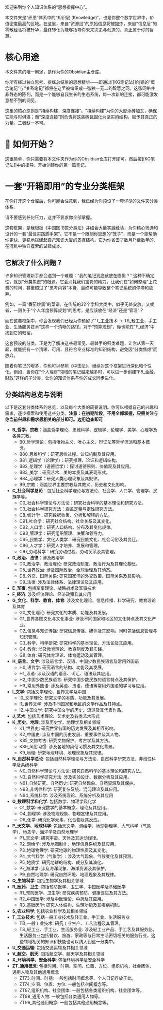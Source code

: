 欢迎来到你个人知识体系的“思想指挥中心”。

本文件夹是“织思”体系中的“知识层 (Knowledge)”，也是你整个数字世界中，价值密度最高的区域。在这里，来自“资源层”的原始信息将被提炼，来自“信息层”的零散经验将被升华，最终转化为能够指导你未来决策与创造的、真正属于你的智慧。

# 核心用途

本文件夹的唯一用途，是作为你的Obsidian主仓库。

你所有经过独立思考、提炼总结后的思想精华——即通过[[KG笔记法]]创建的“概念笔记”与“关系笔记”都将在这里被编织成一张独一无二的智慧之网。这张网络并非静态的陈列，而是一个能够自我生长的生态系统，每一次新的连接，都可能激发意想不到的洞见。

这里的核心原则是“持续构建，深度连接”。“持续构建”为你的大厦添砖加瓦，确保它能与时俱进；而“深度连接”则负责将这些砖瓦固化为坚实的结构，赋予其真正的力量。二者缺一不可。

# 🚀 如何开始？

这很简单，你只需要将本文件夹作为你的Obsidian仓库打开即可。然后按[[KG笔记法]]中的指导，开始创建你的第一篇笔记。

# 一套“开箱即用”的专业分类框架

在你打开这个仓库后，你可能会注意到，我已经为你预设了一套详尽的文件夹分类体系。

请不要感到任何压力，这并不要求你全部掌握。

这套框架，是我根据《中国图书馆分类法》并结合大量实践经验，为你精心筛选和设计的一套“最佳实践脚手架”。它不是一个限制你思想的“笼子”，而是一个能帮助你更快、更稳地搭建起自己知识大厦的支撑结构。它为你省去了数月乃至数年的、在混乱中独自摸索的试错成本。

## 它解决了什么问题？

许多知识管理新手都会遇到一个难题：“我的笔记到底该放在哪里？” 这种不确定性，就是“分类焦虑”的根源。它会消耗我们宝贵的精力，让我们在“如何整理”上花费的时间，甚至超过了“思考内容”本身，最终可能导致整个笔记系统的停滞和放弃。

例如，一篇“番茄炒蛋”的菜谱，在传统的22个学科大类中，似乎无处安放。又或者，一则关于“个人年度预算规划”的思考，是应该放在“经济”还是“管理”？

而在这套框架中，你会发现我们已经为你预留了“T_工业技术 -> TS_轻工业、手工业、生活服务技术”这样一个清晰的路径。对于“预算规划”，你也能在“F_经济”中找到它的归宿。

这套预设的分类，正是为了解决这些最常见、最棘手的归类难题，让你从第一天起，就能拥有一个清晰、可用、且符合专业标准的知识结构，避免因“分类焦虑”而放弃。

随着你笔记的增多，你也可以参照《中图法》，继续对这个框架进行深化和个性化。例如，当你在“个人理财”领域的笔记越来越多时，可以进一步创建“F8_金融、财政”这样的子分类，让你的知识体系与你的成长同步进化。

## 分类结构总览与说明

以下是这套分类体系的总览，以及每个大类的简要说明。你可以根据自己的兴趣和需求，逐步探索和使用这些分类。**注意：在初期阶段，不用全部掌握，只需关注与你当前兴趣和需求最相关的部分即可。边用边查即可**

- **B_哲学、宗教**：涵盖哲学理论、思维科学、逻辑学、伦理学、美学、心理学及各类宗教。
    - B0_哲学理论：包括唯物主义、唯心主义、辩证法等哲学流派和基本概念。
    - B80_思维科学：研究思维过程、认知机制及其应用。
    - B81_逻辑学（论理学）：研究推理、论证和逻辑结构。
    - B82_伦理学（道德哲学）：探讨道德原则、价值观及其应用。
    - B83_美学：研究艺术、美的本质及其表现形式。
    - B84_心理学：研究人类心理现象及其规律。
    - B9_宗教：涵盖世界主要宗教及其教义、历史和文化影响。
- **C_社会科学总论**：包括社会科学理论与方法论、社会学、人口学、管理学、民族学等。
    - C0_社会科学理论与方法论：研究社会科学的基本理论和研究方法。
    - C3_社会科学研究方法：涵盖定量与定性研究方法。
    - C8_统计学：研究数据收集、分析和解释的方法。
    - C91_社会学：研究社会结构、社会关系及其变化。
    - C92_人口学：研究人口结构、分布及其变化规律。
    - C93_管理学：研究组织管理、决策和领导力。
    - C95_民族学、文化人类学：研究民族文化、社会习俗及其变迁。
    - C96_人才学：研究人才培养、发展和管理。
    - C97_劳动科学：研究劳动过程、劳动关系及其管理。
- **D_政治、法律**：涉及政治学
    - D0_政治学、政治理论: 研究政治制度、政治行为及其理论基础。
    - D5_世界政治: 涉及国际政治、全球治理及其动态。
    - D8_外交、国际关系: 研究国家间的外交政策、国际关系及其影响。
    - D9_法律: 涉及法律体系、法律理论及其应用。
- **E_军事**: 包括军事理论、战略战术及军事技术
- **F_经济**: 涉及经济理论、经济政策及其应用
- **G_文化、科学、教育、体育**: 涉及文化理论、信息传播、科学研究、教育理论及体育
    - G0_文化理论: 研究文化的本质、功能及其发展。
    - G1_世界各国文化与文化事业: 涉及不同国家和地区的文化特点及其文化产业。
    - G2_信息与知识传播: 研究信息传播、媒体及其影响。同时包括信息管理与知识管理。
    - G3_科学、科学研究: 研究科学的基本理论、方法论及其应用。
    - G4_教育: 涉及教育理论、教育制度及其实践。
    - G8_体育: 研究体育理论、体育运动及其管理。
- **H_语言、文字**: 涉及语言学、汉语、中国少数民族语言及常用外国语
    - H0_语言学: 研究语言的结构、功能及其发展。
    - H1_汉语: 涉及汉语的语音、词汇、语法及其应用。
    - H2_中国少数民族语言: 研究中国少数民族的语言特点及其保护。
    - H3_常用外国语: 涉及英语、法语、德语等常用外国语的学习与应用。
- **I_文学:** 包括文学理论、世界文学及中国
    - I0_文学理论: 研究文学的本质、功能及其发展。
    - I1_世界文学: 涉及不同国家和地区的文学作品及其特点。
    - I2_中国文学: 研究中国文学的历史、流派及其代表作品。
- **J_艺术**: 包括艺术理论、艺术史及各类艺术形式
- **K_历史、地理**: 涉及历史学、地理学及相关领域
    - K1_世界史: 研究世界各国的历史发展及其相互影响。
    - K2_中国史: 涉及中国的历史发展、重要事件及其人物。
    - K85_文物考古: 研究文物保护、考古学及其方法。
    - K89_风俗习惯: 涉及各地的风俗习惯及其文化背景。
    - K9_地理: 研究地理环境、地理现象及其规律。
- **N_自然科学总论**: 包括自然科学理论与方法论、自然科学研究方法、非线性科学及系统科学
    - N0_自然科学理论与方法论: 研究自然科学的基本理论和研究方法。
    - N3_自然科学研究方法: 涉及实验设计、数据分析及其应用。
    - N91_自然研究、自然历史: 研究自然现象、自然资源及其保护。
    - N93_非线性科学: 研究复杂系统、混沌理论及其应用。
    - N94_系统科学: 涉及系统理论、系统分析及其应用
- **O_数理科学和化学**: 包括数学、物理学及化学
    - O1_数学: 研究数学的基本概念、理论及其应用。
    - O4_物理学: 涉及物理现象、物理定律及其应用。
    - O6_化学: 研究化学元素、化合物及其反应。
- **P_天文学、地球科学**: 包括天文学、测绘学、地球物理学、大气科学（气象学）、地质学、海洋学及自然地理学
    - P1_天文学: 研究宇宙、天体及其运动规律。
    - P2_测绘学: 涉及地图制作、地理信息系统及其应用。
    - P3_地球物理学: 研究地球的物理性质及其变化。
    - P4_大气科学（气象学）: 涉及大气现象、气候变化及其预测。
    - P5_地质学: 研究地球的结构、成分及其演化。
    - P7_海洋学: 涉及海洋现象、海洋资源及其保护。
    - P9_自然地理学: 研究自然环境、地理现象及其规律。
- **Q_生物科学**: 包括生物学及其相关领域
- **R_医药、卫生**: 包括预防医学、卫生学、中国医学及基础医学
    - R1_预防医学、卫生学: 研究疾病预防、健康促进及其方法。
    - R2_中国医学: 涉及中医理论、中药及其应用。
    - R3_基础医学: 研究人体结构、生理功能及其疾病机制。
- **S_农业科学**: 包括农业科学及其相关领域
- **T_工业技术**: 包括一般工业技术及轻工业、手工业、生活服务业
    - TB_一般工业技术: 研究工业生产、工艺流程及其管理。
    - TS_轻工业、手工业、生活服务业: 涉及轻工业产品、手工艺及其服务业。生活服务业包括餐饮、旅游、家政等与日常生活密切相关的服务行业，这些领域相关的知识和技能也可以纳入到这一分类中。
- **U_交通运输**: 包括交通运输及其相关领域
- **V_航空、航天**: 包括航空学、航天学及其相关领域
- **X_环境科学、安全科学**: 包括环境科学及安全科学
- **ZT_通用概念**: 包括时间、时期、空间、位置、方位、组织机构、社会团体、通用人物及其他通用概念
    - ZT73_时间、时期: 一般包括时间概念等。个人日记存放于此。
    - ZT74_空间、位置、方位: 一般包括空间概念等。
    - ZT87_组织机构、社会团体: 一般包括各类组织机构、社会团体等。
    - ZT88_通用人物: 一般包括各类通用人物等。
    - ZT99_其他通用概念: 一般包括其他通用概念等。
